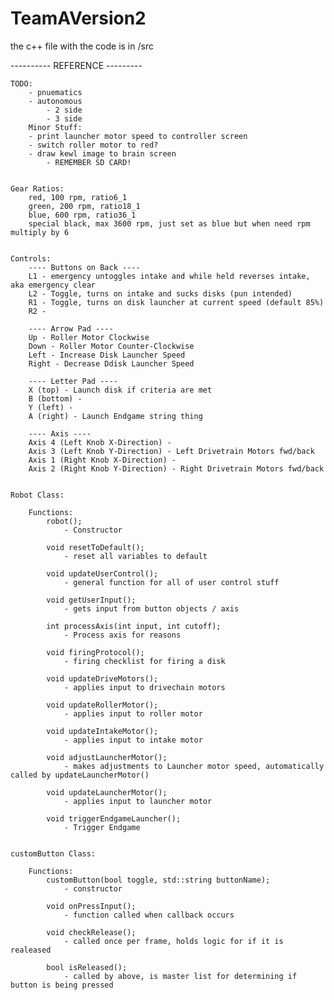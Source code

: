 # TeamAVersion2

the c++ file with the code is in /src

----------  REFERENCE  ---------

    TODO:
        - pnuematics
        - autonomous
            - 2 side
            - 3 side
        Minor Stuff:
        - print launcher motor speed to controller screen
        - switch roller motor to red?
        - draw kewl image to brain screen
            - REMEMBER SD CARD!
            

    Gear Ratios:
        red, 100 rpm, ratio6_1
        green, 200 rpm, ratio18_1
        blue, 600 rpm, ratio36_1
        special black, max 3600 rpm, just set as blue but when need rpm multiply by 6


    Controls:
        ---- Buttons on Back ----
        L1 - emergency untoggles intake and while held reverses intake, aka emergency clear
        L2 - Toggle, turns on intake and sucks disks (pun intended)
        R1 - Toggle, turns on disk launcher at current speed (default 85%)
        R2 -

        ---- Arrow Pad ----
        Up - Roller Motor Clockwise
        Down - Roller Motor Counter-Clockwise
        Left - Increase Disk Launcher Speed
        Right - Decrease Ddisk Launcher Speed

        ---- Letter Pad ----
        X (top) - Launch disk if criteria are met
        B (bottom) -
        Y (left) -
        A (right) - Launch Endgame string thing

        ---- Axis ----
        Axis 4 (Left Knob X-Direction) -
        Axis 3 (Left Knob Y-Direction) - Left Drivetrain Motors fwd/back
        Axis 1 (Right Knob X-Direction) -
        Axis 2 (Right Knob Y-Direction) - Right Drivetrain Motors fwd/back


    Robot Class:

        Functions:
            robot();
                - Constructor

            void resetToDefault();
                - reset all variables to default
        
            void updateUserControl();
                - general function for all of user control stuff
        
            void getUserInput();
                - gets input from button objects / axis
        
            int processAxis(int input, int cutoff);
                - Process axis for reasons
        
            void firingProtocol();
                - firing checklist for firing a disk
        
            void updateDriveMotors();
                - applies input to drivechain motors
        
            void updateRollerMotor();
                - applies input to roller motor
        
            void updateIntakeMotor();
                - applies input to intake motor
        
            void adjustLauncherMotor();
                - makes adjustments to Launcher motor speed, automatically called by updateLauncherMotor()
        
            void updateLauncherMotor();
                - applies input to launcher motor
        
            void triggerEndgameLauncher();
                - Trigger Endgame


    customButton Class:
        
        Functions:
            customButton(bool toggle, std::string buttonName);
                - constructor
            
            void onPressInput();
                - function called when callback occurs
        
            void checkRelease();
                - called once per frame, holds logic for if it is realeased
        
            bool isReleased();
                - called by above, is master list for determining if button is being pressed
    
    

 
